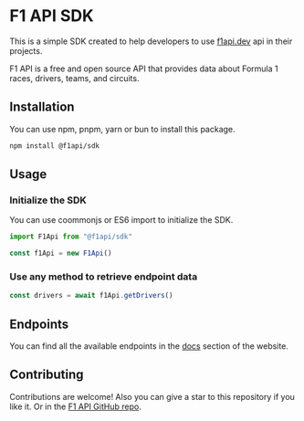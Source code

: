 # F1 API SDK

This is a simple SDK created to help developers to use [f1api.dev](https://f1api.com/) api in their projects.

F1 API is a free and open source API that provides data about Formula 1 races, drivers, teams, and circuits.

## Installation

You can use npm, pnpm, yarn or bun to install this package.

```bash
npm install @f1api/sdk
```

## Usage

### Initialize the SDK

You can use coommonjs or ES6 import to initialize the SDK.

```js
import F1Api from "@f1api/sdk"

const f1Api = new F1Api()
```

### Use any method to retrieve endpoint data

```js
const drivers = await f1Api.getDrivers()
```

## Endpoints

You can find all the available endpoints in the [docs](https://f1api.dev/docs) section of the website.

## Contributing

Contributions are welcome! Also you can give a star to this repository if you like it. Or in the [F1 API GitHub repo](https://github.com/rafacv23/f1-api).
